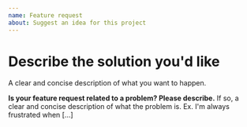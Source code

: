 ```yaml
---
name: Feature request
about: Suggest an idea for this project
---
```


# Describe the solution you'd like

A clear and concise description of what you want to happen.

**Is your feature request related to a problem? Please describe.**
If so, a clear and concise description of what the problem is. Ex. I'm always frustrated when [...]
